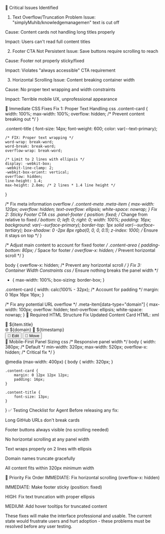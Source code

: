 🚨 Critical Issues Identified
1. Text Overflow/Truncation Problem
Issue: "simplyMuhib/knowledgemanagemen" text is cut off

Cause: Content cards not handling long titles properly

Impact: Users can't read full content titles

2. Footer CTA Not Persistent
Issue: Save buttons require scrolling to reach

Cause: Footer not properly sticky/fixed

Impact: Violates "always accessible" CTA requirement

3. Horizontal Scrolling
Issue: Content breaking container width

Cause: No proper text wrapping and width constraints

Impact: Terrible mobile UX, unprofessional appearance

🔧 Immediate CSS Fixes
Fix 1: Proper Text Handling
css
.content-card {
    width: 100%;
    max-width: 100%;
    overflow: hidden; /* Prevent content breaking out */
}

.content-title {
    font-size: 14px;
    font-weight: 600;
    color: var(--text-primary);
    
    /* FIX: Proper text wrapping */
    word-wrap: break-word;
    word-break: break-word;
    overflow-wrap: break-word;
    
    /* Limit to 2 lines with ellipsis */
    display: -webkit-box;
    -webkit-line-clamp: 2;
    -webkit-box-orient: vertical;
    overflow: hidden;
    line-height: 1.4;
    max-height: 2.8em; /* 2 lines * 1.4 line height */
}

/* Fix meta information overflow */
.content-meta .meta-item {
    max-width: 120px;
    overflow: hidden;
    text-overflow: ellipsis;
    white-space: nowrap;
}
Fix 2: Sticky Footer CTA
css
.panel-footer {
    position: fixed; /* Change from relative to fixed */
    bottom: 0;
    left: 0;
    right: 0;
    width: 100%;
    padding: 16px;
    background: var(--surface-primary);
    border-top: 1px solid var(--surface-tertiary);
    box-shadow: 0 -2px 8px rgba(0, 0, 0, 0.1);
    z-index: 1000; /* Ensure it stays on top */
}

/* Adjust main content to account for fixed footer */
.content-area {
    padding-bottom: 80px; /* Space for footer */
    overflow-x: hidden; /* Prevent horizontal scroll */
}

body {
    overflow-x: hidden; /* Prevent any horizontal scroll */
}
Fix 3: Container Width Constraints
css
/* Ensure nothing breaks the panel width */
* {
    max-width: 100%;
    box-sizing: border-box;
}

.content-card {
    width: calc(100% - 32px); /* Account for padding */
    margin: 0 16px 16px 16px;
}

/* Fix any potential URL overflow */
.meta-item[data-type="domain"] {
    max-width: 100px;
    overflow: hidden;
    text-overflow: ellipsis;
    white-space: nowrap;
}
🎯 Required HTML Structure Fix
Updated Content Card HTML:
xml
<div class="content-card link" data-id="${item.id}">
    <div class="content-card-header">
        <span class="content-icon">🔗</span>
        <span class="content-title" title="${item.title}">
            ${item.title}
        </span>
    </div>
    <div class="content-meta">
        <span class="meta-item" data-type="domain" title="${domain}">
            🌐 ${domain}
        </span>
        <span class="meta-item">📅 ${timestamp}</span>
    </div>
    <!-- Actions hidden until hover -->
    <div class="content-actions">
        <button class="action-btn">📝 Edit</button>
        <button class="action-btn">📁 Move</button>
    </div>
</div>
📱 Mobile-First Panel Sizing
css
/* Responsive panel width */
body {
    width: 380px; /* Default */
    min-width: 320px;
    max-width: 520px;
    overflow-x: hidden; /* Critical fix */
}

@media (max-width: 400px) {
    body {
        width: 320px;
    }
    
    .content-card {
        margin: 0 12px 12px 12px;
        padding: 16px;
    }
    
    .content-title {
        font-size: 13px;
    }
}
✅ Testing Checklist for Agent
Before releasing any fix:

 Long GitHub URLs don't break cards

 Footer buttons always visible (no scrolling needed)

 No horizontal scrolling at any panel width

 Text wraps properly on 2 lines with ellipsis

 Domain names truncate gracefully

 All content fits within 320px minimum width

🚨 Priority Fix Order
IMMEDIATE: Fix horizontal scrolling (overflow-x: hidden)

IMMEDIATE: Make footer sticky (position: fixed)

HIGH: Fix text truncation with proper ellipsis

MEDIUM: Add hover tooltips for truncated content

These fixes will make the interface professional and usable. The current state would frustrate users and hurt adoption - these problems must be resolved before any user testing.